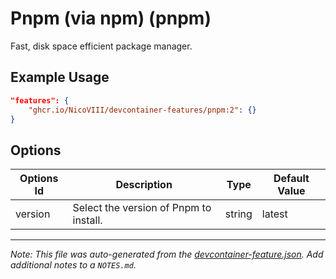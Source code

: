 
# Pnpm (via npm) (pnpm)

Fast, disk space efficient package manager.

## Example Usage

```json
"features": {
    "ghcr.io/NicoVIII/devcontainer-features/pnpm:2": {}
}
```

## Options

| Options Id | Description | Type | Default Value |
|-----|-----|-----|-----|
| version | Select the version of Pnpm to install. | string | latest |



---

_Note: This file was auto-generated from the [devcontainer-feature.json](https://github.com/NicoVIII/devcontainer-features/blob/main/src/pnpm/devcontainer-feature.json).  Add additional notes to a `NOTES.md`._
